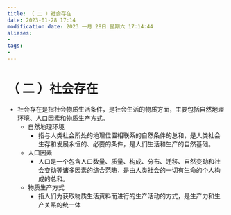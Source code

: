 ```yaml
---
title: （ 二 ）社会存在
date: 2023-01-28 17:14
modification date: 2023 一月 28日 星期六 17:14:44
aliases: 
- 
tags: 
- 
---
```


# （ 二 ）社会存在

- 社会存在是指社会物质生活条件，是社会生活的物质方面，主要包括自然地理环境、人口因素和物质生产方式。
	- 自然地理环境
		- 指与人类社会所处的地理位置相联系的自然条件的总和，是人类社会生存和发展永恒的、必要的条件，是人们生活和生产的自然基础。
	- 人口因素
		- 人口是一个包含人口数量、质量、构成、分布、迁移、自然变动和社会变动等诸多因素的综合范畴，是由人类社会的一切有生命的个人构成的总和。
	- 物质生产方式
		- 指人们为获取物质生活资料而进行的生产活动的方式，是生产力和生产关系的统一体